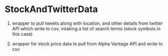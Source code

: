 # StockAndTwitterData

1) wrapper to pull tweets along with location, and other details from twitter API which write to csv, intaking a list of search terms (stock symbols in this case)  

2) wrapper for stock price data to pull from Alpha Vantage API  and write to csv
